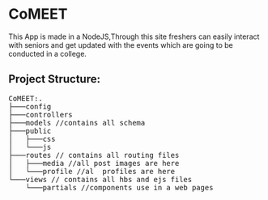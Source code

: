 # CoMEET
This App is made in a NodeJS,Through this site freshers can easily interact with seniors and get updated with the events which are going to be conducted in a college.  
## Project Structure:
<pre>
CoMEET:.
├───config
├───controllers
├───models //contains all schema 
├───public
│   ├───css
│   └───js
├───routes // contains all routing files
│   ├───media //all post images are here
│   └───profile //al  profiles are here
└───views // contains all hbs and ejs files 
    └───partials //components use in a web pages
</pre>
